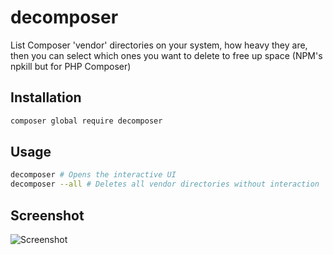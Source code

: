 # decomposer

List Composer 'vendor' directories on your system, how heavy they are, then you can select which ones you want to delete to free up space (NPM's npkill but for PHP Composer)

## Installation

```bash
composer global require decomposer
```

## Usage

```bash
decomposer # Opens the interactive UI
decomposer --all # Deletes all vendor directories without interaction
```

## Screenshot

![Screenshot](https://github.com/martinshaw/decomposer/blob/master/screenshot.png?raw=true)
